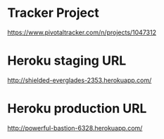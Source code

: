 Tracker Project
===============
https://www.pivotaltracker.com/n/projects/1047312

Heroku staging URL
==================
http://shielded-everglades-2353.herokuapp.com/

Heroku production URL
=====================
http://powerful-bastion-6328.herokuapp.com/
